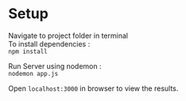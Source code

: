# Setup

Navigate to project folder in terminal <br>
To install dependencies : <br>
`npm install` <br>

Run Server using nodemon : <br>
`nodemon app.js` <br>

Open `localhost:3000` in browser to view the results. <br>
 
